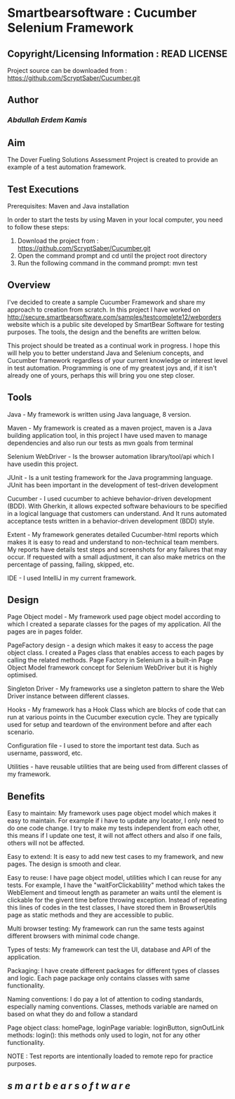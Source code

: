# ****Smartbearsoftware : Cucumber Selenium Framework****


## **Copyright/Licensing Information : READ LICENSE**

Project source can be downloaded from : https://github.com/ScryptSaber/Cucumber.git

## **Author**

### ***Abdullah Erdem Kamis***

## **Aim**

The Dover Fueling Solutions Assessment Project is created to provide an example of a test automation framework.

## **Test Executions**

Prerequisites: Maven and Java installation

In order to start the tests by using Maven in your local computer, you need to follow these steps:

1) Download the project from : https://github.com/ScryptSaber/Cucumber.git
2) Open the command prompt and cd until the project root directory
3) Run the following command in the command prompt: mvn test

## **Overview**
   
   I've decided to create a sample Cucumber Framework and share my approach to creation from scratch. In this project I have worked on http://secure.smartbearsoftware.com/samples/testcomplete12/weborders website which is a public site developed by SmartBear Software for testing purposes. The tools, the design and the benefits are written below.

This project should be treated as a continual work in progress. I hope this will help you to better understand Java and Selenium concepts, and Cucumber framework regardless of your current knowledge or interest level in test automation. Programming is one of my greatest joys and, if it isn't already one of yours, perhaps this will bring you one step closer.

## **Tools**

Java - My framework is written using Java language, 8 version.

Maven - My framework is created as a maven project, maven is a Java building application tool, in this project I have used maven to manage dependencies and also run our tests as mvn goals from terminal

Selenium WebDriver - Is the browser automation library/tool/api which I have usedin this project.

JUnit - Is a unit testing framework for the Java programming language. JUnit has been important in the development of test-driven development

Cucumber - I used cucumber to achieve behavior-driven development (BDD). With Gherkin, it allows expected software behaviours to be specified in a logical language that customers can understand. And It runs automated acceptance tests written in a behavior-driven development (BDD) style.

Extent - My framework generates detailed Cucumber-html reports which makes it is easy to read and understand to non-technical team members. My reports have details test steps and screenshots for any failures that may occur. If requested with a small adjustment, it can also make metrics on the percentage of passing, failing, skipped, etc.

IDE - I used IntelliJ in my current framework.

## **Design**

Page Object model - My framework used page object model according to which I created a separate classes for the pages of my application. All the pages are in pages folder.

PageFactory design - a design which makes it easy to access the page object class. I created a Pages class that enables access to each pages by calling the related methods. Page Factory in Selenium is a built-in Page Object Model framework concept for Selenium WebDriver but it is highly optimised.

Singleton Driver - My frameworks use a singleton pattern to share the Web Driver instance between different classes.

Hooks - My framework has a Hook Class which are blocks of code that can run at various points in the Cucumber execution cycle. They are typically used for setup and teardown of the environment before and after each scenario.

Configuration file - I used to store the important test data. Such as username, password, etc.

Utilities - have reusable utilities that are being used from different classes of my framework.
 
## **Benefits**

Easy to maintain:
My framework uses page object model which makes it easy to maintain. For example if i have to update any locator, I only need to do one code change. I try to make my tests independent from each other, this means if I update one test, it will not affect others and also if one fails, others will not be affected.

Easy to extend:
It is easy to add new test cases to my framework, and new pages. The design is smooth and clear.

Easy to reuse:
I have page object model, utilities which I can reuse for any tests. For example, I have the "waitForClickablility" method which takes the WebElement and timeout length as parameter an waits until the element is clickable for the givent time before throwing exception. Instead of repeating this lines of codes in the test classes, I have stored them in BrowserUtils page as static methods and they are accessible to public.

Multi browser testing:
My framework can run the same tests against different browsers with minimal code change.

Types of tests:
My framework can test the UI, database and API of the application.

Packaging:
I have create different packages for different types of classes and logic. Each page package only contains classes with same functionality.

Naming conventions:
I do pay a lot of attention to coding standards, especially naming conventions. Classes, methods variable are named on based on what they do and follow a standard

Page object class: homePage, loginPage variable: loginButton, signOutLink methods: login(): this methods only used to login, not for any other functionality.

NOTE : Test reports are intentionally loaded to remote repo for practice purposes.

## **_s m a r t b e a r s o f t w a r e_**
